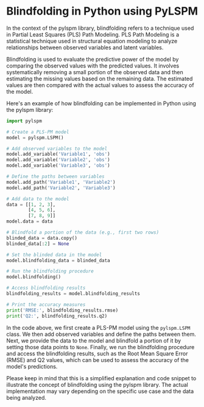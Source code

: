 # Blindfolding in Python using PyLSPM

In the context of the pylspm library, blindfolding refers to a technique used in Partial Least Squares (PLS) Path Modeling. PLS Path Modeling is a statistical technique used in structural equation modeling to analyze relationships between observed variables and latent variables. 

Blindfolding is used to evaluate the predictive power of the model by comparing the observed values with the predicted values. It involves systematically removing a small portion of the observed data and then estimating the missing values based on the remaining data. The estimated values are then compared with the actual values to assess the accuracy of the model.

Here's an example of how blindfolding can be implemented in Python using the pylspm library:

```python
import pylspm

# Create a PLS-PM model
model = pylspm.LSPM()

# Add observed variables to the model
model.add_variable('Variable1', 'obs')
model.add_variable('Variable2', 'obs')
model.add_variable('Variable3', 'obs')

# Define the paths between variables
model.add_path('Variable1', 'Variable2')
model.add_path('Variable2', 'Variable3')

# Add data to the model
data = [[1, 2, 3],
        [4, 5, 6],
        [7, 8, 9]]
model.data = data

# Blindfold a portion of the data (e.g., first two rows)
blinded_data = data.copy()
blinded_data[:2] = None

# Set the blinded data in the model
model.blindfolding_data = blinded_data

# Run the blindfolding procedure
model.blindfolding()

# Access blindfolding results
blindfolding_results = model.blindfolding_results

# Print the accuracy measures
print('RMSE:', blindfolding_results.rmse)
print('Q2:', blindfolding_results.q2)
```

In the code above, we first create a PLS-PM model using the `pylspm.LSPM` class. We then add observed variables and define the paths between them. Next, we provide the data to the model and blindfold a portion of it by setting those data points to `None`. Finally, we run the blindfolding procedure and access the blindfolding results, such as the Root Mean Square Error (RMSE) and Q2 values, which can be used to assess the accuracy of the model's predictions.

Please keep in mind that this is a simplified explanation and code snippet to illustrate the concept of blindfolding using the pylspm library. The actual implementation may vary depending on the specific use case and the data being analyzed.
